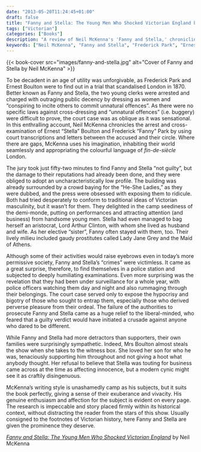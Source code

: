 ```yaml
---
date: "2013-05-20T11:24:45+01:00"
draft: false
title: "Fanny and Stella: The Young Men Who Shocked Victorian England by Neil McKenna"
tags: ["Victorian"]
categories: ["Books"]
description: "A review of Neil McKenna's 'Fanny and Stella,' chronicling the scandalous 1870 trial of Frederick Park and Ernest Boulton, two young clerks arrested for cross-dressing in Victorian London. Discover how their case exposed Victorian hypocrisy and bigotry."
keywords: ["Neil McKenna", "Fanny and Stella", "Frederick Park", "Ernest Boulton", "Victorian cross-dressing", "1870 trial", "LGBT history", "Victorian scandal", "gender identity", "Victorian justice"]
---
```


{{< book-cover src="images/fanny-and-stella.jpg" alt="Cover of Fanny and Stella by Neil McKenna" >}}

To be decadent in an age of utility was unforgivable, as Frederick Park and Ernest Boulton were to find out in a trial that scandalised London in 1870. Better known as Fanny and Stella, the two young clerks were arrested and charged with outraging public decency by dressing as women and “conspiring to incite others to commit unnatural offences”. As there were no specific laws against cross-dressing and “unnatural offences” (i.e. buggery) were difficult to prove, the court case was as oblique as it was sensational. In this enthralling account, Neil McKenna chronicles the arrest and cross-examination of Ernest “Stella” Boulton and Frederick “Fanny” Park by using court transcriptions and letters between the accused and their circle. Where there are gaps, McKenna uses his imagination, inhabiting their world seamlessly and appropriating the colourful language of _fin-de-siècle_ London.

The jury took just fifty-two minutes to find Fanny and Stella “not guilty”, but the damage to their reputations had already been done, and they were obliged to adopt an uncharacteristically low profile. The building was already surrounded by a crowd baying for the “He-She Ladies,” as they were dubbed, and the press were obsessed with exposing them to ridicule. Both had tried desperately to conform to traditional ideas of Victorian masculinity, but it wasn’t for them. They delighted in the camp seediness of the demi-monde, putting on performances and attracting attention (and business) from handsome young men. Stella had even managed to bag herself an aristocrat, Lord Arthur Clinton, with whom she lived as husband and wife. As her elective “sister”, Fanny often stayed with them, too. Their lively milieu included gaudy prostitutes called Lady Jane Grey and the Maid of Athens.

Although some of their activities would raise eyebrows even in today’s more permissive society, Fanny and Stella’s “crimes” were victimless. It came as a great surprise, therefore, to find themselves in a police station and subjected to deeply humiliating examinations. Even more surprising was the revelation that they had been under surveillance for a whole year, with police officers watching them day and night and also rummaging through their belongings. The court case served only to expose the hypocrisy and bigotry of those who sought to entrap them, especially those who derived perverse pleasure from their ordeal. The failure of the authorities to prosecute Fanny and Stella came as a huge relief to the liberal-minded, who feared that a guilty verdict would have initiated a crusade against anyone who dared to be different.

While Fanny and Stella had more detractors than supporters, their own families were surprisingly sympathetic. Indeed, Mrs Boulton almost steals the show when she takes to the witness box. She loved her son for who he was, tenaciously supporting him throughout and not giving a hoot what anybody thought. Her refusal to believe that Stella was touting for business came across at the time as affecting innocence, but a modern cynic might see it as craftily disingenuous.

McKenna’s writing style is unashamedly camp as his subjects, but it suits the book perfectly, giving a sense of their exuberance and vivacity. His genuine enthusiasm and affection for the subject is evident on every page. The research is impeccable and story placed firmly within its historical context, without distracting the reader from the stars of this show. Usually consigned to the footnotes of Victorian history, here Fanny and Stella are given the prominence they deserve.

[_Fanny and Stella: The Young Men Who Shocked Victorian England_](https://uk.bookshop.org/a/2760/9780571374922) by Neil McKenna